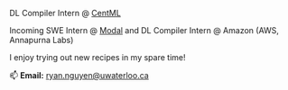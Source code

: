 DL Compiler Intern @ [CentML](https://centml.ai/)

Incoming SWE Intern @ [Modal](https://modal.com) and DL Compiler Intern @ Amazon (AWS, Annapurna Labs)


I enjoy trying out new recipes in my spare time!



📫 **Email:** [ryan.nguyen@uwaterloo.ca](mailto:ryan.nguyen@uwaterloo.ca)
